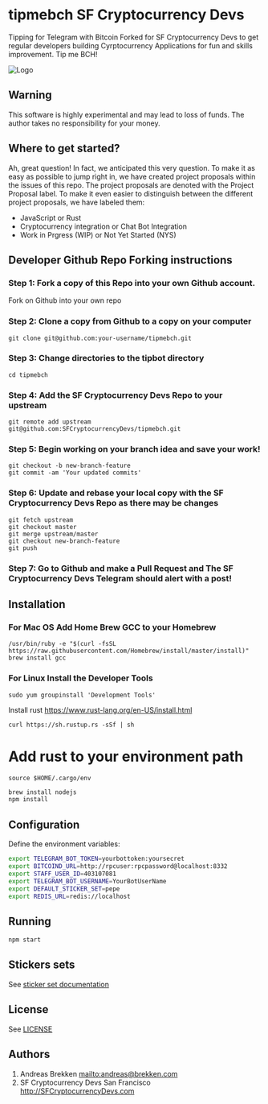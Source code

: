 # tipmebch SF Cryptocurrency Devs

Tipping for Telegram with Bitcoin Forked for SF Cryptocurrency Devs to get regular developers building Cyrptocurrency Applications for fun and skills improvement. Tip me BCH!

![Logo](https://raw.githubusercontent.com/abrkn/tipmebch/master/logo.png)

## Warning

This software is highly experimental and may lead to loss of funds.
The author takes no responsibility for your money.

## Where to get started?
Ah, great question! In fact, we anticipated this very question. To make it as easy as possible to jump right in, we have
created project proposals within the issues of this repo. The project proposals are denoted with the Project Proposal label.
To make it even easier to distinguish between the different project proposals, we have labeled them:

* JavaScript or Rust
* Cryptocurrency integration or Chat Bot Integration
* Work in Prgress (WIP) or Not Yet Started (NYS)

## Developer Github Repo Forking instructions
### Step 1: Fork a copy of this Repo into your own Github account.
Fork on Github into your own repo

### Step 2: Clone a copy from Github to a copy on your computer
```shell
git clone git@github.com:your-username/tipmebch.git
```

### Step 3: Change directories to the tipbot directory
```shell
cd tipmebch
```

### Step 4: Add the SF Cryptocurrency Devs Repo to your upstream
```shell
git remote add upstream git@github.com:SFCryptocurrencyDevs/tipmebch.git
```

### Step 5: Begin working on your branch idea and save your work!
```shell
git checkout -b new-branch-feature
git commit -am 'Your updated commits'
```

### Step 6: Update and rebase your local copy with the SF Cryptocurrency Devs Repo as there may be changes
```shell
git fetch upstream
git checkout master
git merge upstream/master
git checkout new-branch-feature
git push
```

### Step 7: Go to Github and make a Pull Request and The SF Cryptocurrency Devs Telegram should alert with a post!


## Installation

### For Mac OS Add Home Brew GCC to your Homebrew
```shell
/usr/bin/ruby -e "$(curl -fsSL https://raw.githubusercontent.com/Homebrew/install/master/install)"
brew install gcc
```

### For Linux Install the Developer Tools
```shell
sudo yum groupinstall 'Development Tools'
```

Install rust https://www.rust-lang.org/en-US/install.html
```
curl https://sh.rustup.rs -sSf | sh
```

# Add rust to your environment path
```
source $HOME/.cargo/env
```

```bash
brew install nodejs
npm install
```

## Configuration

Define the environment variables:

```bash
export TELEGRAM_BOT_TOKEN=yourbottoken:yoursecret
export BITCOIND_URL=http://rpcuser:rpcpassword@localhost:8332
export STAFF_USER_ID=403107081
export TELEGRAM_BOT_USERNAME=YourBotUserName
export DEFAULT_STICKER_SET=pepe
export REDIS_URL=redis://localhost
```

## Running

```bash
npm start
```

## Stickers sets

See [sticker set documentation](docs/stickers.md)

## License

See [LICENSE](LICENSE)

## Authors

1. Andreas Brekken <mailto:andreas@brekken.com>
2. SF Cryptocurrency Devs San Francisco <http://SFCryptocurrencyDevs.com>
